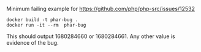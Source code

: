 Minimum failing example for https://github.com/php/php-src/issues/12532

```
docker build -t phar-bug .
docker run -it --rm  phar-bug
```

This should output 1680284660 or 1680284661. Any other value is evidence of the bug.
